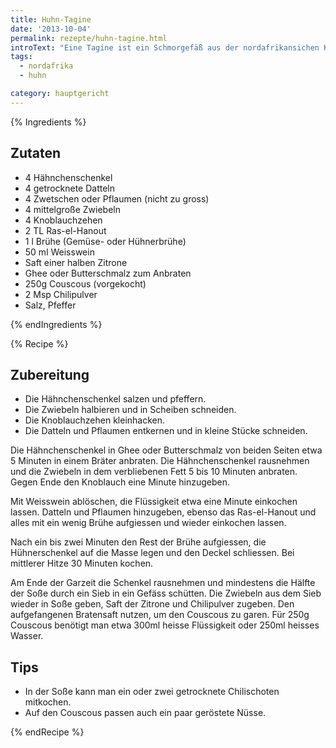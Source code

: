 ```yaml
---
title: Huhn-Tagine
date: '2013-10-04'
permalink: rezepte/huhn-tagine.html
introText: "Eine Tagine ist ein Schmorgefäß aus der nordafrikansichen Küche. Auch die darin gekochten Gerichte nennt man Tagine. In Ermangelung eines solchen Gefäßes kann man auch prima einen normalen Bräter nutzen."
tags:
  - nordafrika
  - huhn

category: hauptgericht
---
```


{% Ingredients %}

## Zutaten

- 4 Hähnchenschenkel
- 4 getrocknete Datteln
- 4 Zwetschen oder Pflaumen (nicht zu gross)
- 4 mittelgroße Zwiebeln
- 4 Knoblauchzehen
- 2 TL Ras-el-Hanout
- 1 l Brühe (Gemüse- oder Hühnerbrühe)
- 50 ml Weisswein
- Saft einer halben Zitrone
- Ghee oder Butterschmalz zum Anbraten
- 250g Couscous (vorgekocht)
- 2 Msp Chilipulver
- Salz, Pfeffer

{% endIngredients %}

{% Recipe %}

## Zubereitung

- Die Hähnchenschenkel salzen und pfeffern.
- Die Zwiebeln halbieren und in Scheiben schneiden.
- Die Knoblauchzehen kleinhacken.
- Die Datteln und Pflaumen entkernen und in kleine Stücke schneiden.

Die Hähnchenschenkel in Ghee oder Butterschmalz von beiden Seiten etwa 5 Minuten in einem Bräter anbraten. Die Hähnchenschenkel rausnehmen und die Zwiebeln in dem verbliebenen Fett 5 bis 10 Minuten anbraten. Gegen Ende den Knoblauch eine Minute hinzugeben.

Mit Weisswein ablöschen, die Flüssigkeit etwa eine Minute einkochen lassen. Datteln und Pflaumen hinzugeben, ebenso das Ras-el-Hanout und alles mit ein wenig Brühe aufgiessen und wieder einkochen lassen.

Nach ein bis zwei Minuten den Rest der Brühe aufgiessen, die Hühnerschenkel auf die Masse legen und den Deckel schliessen. Bei mittlerer Hitze 30 Minuten kochen.

Am Ende der Garzeit die Schenkel rausnehmen und mindestens die Hälfte der Soße durch ein Sieb in ein Gefäss schütten. Die Zwiebeln aus dem Sieb wieder in Soße geben, Saft der Zitrone und Chilipulver zugeben.
Den aufgefangenen Bratensaft nutzen, um den Couscous zu garen. Für 250g Couscous benötigt man etwa 300ml heisse Flüssigkeit oder 250ml heisses Wasser.

## Tips

- In der Soße kann man ein oder zwei getrocknete Chilischoten mitkochen.
- Auf den Couscous passen auch ein paar geröstete Nüsse.

{% endRecipe %}
